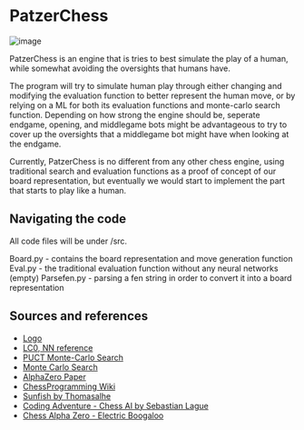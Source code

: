 # PatzerChess

![image](https://user-images.githubusercontent.com/73597280/131067264-f9df7262-f395-4422-800f-e229516ad1b5.png)

PatzerChess is an engine that is tries to best simulate the play of a human, while somewhat avoiding the oversights that humans have.

The program will try to simulate human play through either changing and modifying the evaluation function to better represent the human move, or by relying on a ML for both its evaluation functions and monte-carlo search function. Depending on how strong the engine should be, seperate endgame, opening, and middlegame bots might be advantageous to try to cover up the oversights that a middlegame bot might have when looking at the endgame.

Currently, PatzerChess is no different from any other chess engine, using traditional search and evaluation functions as a proof of concept of our board representation, but eventually we would start to implement the part that starts to play like a human. 

## Navigating the code

All code files will be under /src.

Board.py - contains the board representation and move generation function
Eval.py - the traditional evaluation function without any neural networks (empty)
Parsefen.py - parsing a fen string in order to convert it into a board representation

## Sources and references

- [Logo](https://www.frankerfacez.com/emoticon/471255-PeepoChess)
- [LC0, NN reference](https://lczero.org/)
- [PUCT Monte-Carlo Search](http://citeseerx.ist.psu.edu/viewdoc/download?doi=10.1.1.172.9450&rep=rep1&type=pdf)
- [Monte Carlo Search](https://hal.archives-ouvertes.fr/hal-00747575v4/document)
- [AlphaZero Paper](https://arxiv.org/pdf/1712.01815.pdf)
- [ChessProgramming Wiki](https://www.chessprogramming.org/Main_Page)
- [Sunfish by Thomasalhe](https://github.com/thomasahle/sunfish)
- [Coding Adventure - Chess AI by Sebastian Lague](https://www.youtube.com/watch?v=U4ogK0MIzqk&t=128s)
- [Chess Alpha Zero - Electric Boogaloo](https://github.com/Zeta36/chess-alpha-zero)
